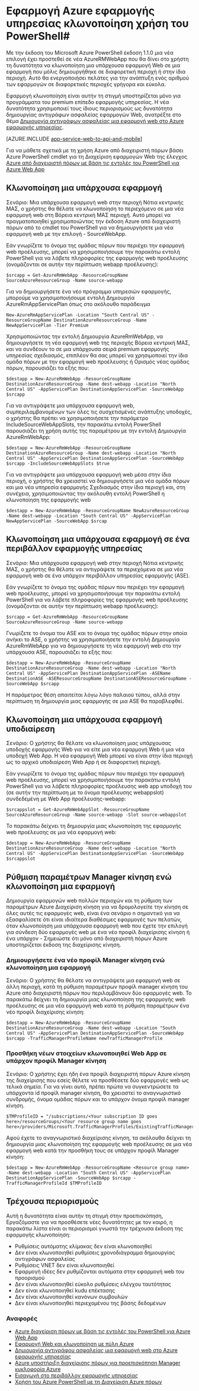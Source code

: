 <properties
    pageTitle="Εφαρμογή Web και κλωνοποίηση χρήση του PowerShell"
    description="Μάθετε πώς μπορείτε να αντιγράψετε τις εφαρμογές Web σε νέες εφαρμογές Web με χρήση του PowerShell."
    services="app-service\web"
    documentationCenter=""
    authors="ahmedelnably"
    manager="stefsch"
    editor=""/>

<tags
    ms.service="app-service-web"
    ms.workload="web"
    ms.tgt_pltfrm="na"
    ms.devlang="na"
    ms.topic="article"
    ms.date="01/13/2016"
    ms.author="ahmedelnably"/>

# <a name="azure-app-service-app-cloning-using-powershell"></a>Εφαρμογή Azure εφαρμογής υπηρεσίας κλωνοποίηση χρήση του PowerShell#

Με την έκδοση του Microsoft Azure PowerShell έκδοση 1.1.0 μια νέα επιλογή έχει προστεθεί σε νέα AzureRMWebApp που θα δίνει στο χρήστη τη δυνατότητα να κλωνοποίηση μια υπάρχουσα εφαρμογή Web σε μια εφαρμογή που μόλις δημιουργήθηκε σε διαφορετική περιοχή ή στην ίδια περιοχή. Αυτό θα ενεργοποιήσει πελάτες για την ανάπτυξη ενός αριθμού των εφαρμογών σε διαφορετικές περιοχές γρήγορα και εύκολα.

Εφαρμογή κλωνοποίηση είναι αυτήν τη στιγμή υποστηρίζεται μόνο για προγράμματα του premium επίπεδο εφαρμογής υπηρεσίας. Η νέα δυνατότητα χρησιμοποιεί τους ίδιους περιορισμούς ως δυνατότητα δημιουργίας αντιγράφων ασφαλείας εφαρμογών Web, ανατρέξτε στο θέμα [Δημιουργία αντιγράφων ασφαλείας μια εφαρμογή web στο Azure εφαρμογής υπηρεσίας](web-sites-backup.md).

[AZURE.INCLUDE [app-service-web-to-api-and-mobile](../../includes/app-service-web-to-api-and-mobile.md)] 

Για να μάθετε σχετικά με τη χρήση Azure από διαχειριστή πόρων βάσει Azure PowerShell cmdlet για τη Διαχείριση εφαρμογών Web της έλεγχος [Azure από διαχειριστή πόρων με βάση τις εντολές του PowerShell για Azure Web App](app-service-web-app-azure-resource-manager-powershell.md)

## <a name="cloning-an-existing-app"></a>Κλωνοποίηση μια υπάρχουσα εφαρμογή ##

Σενάριο: Μια υπάρχουσα εφαρμογή web στην περιοχή Νότια κεντρικής ΜΑΣ, ο χρήστης θα θέλατε να κλωνοποίηση το περιεχόμενο σε μια νέα εφαρμογή web στη Βόρεια κεντρική ΜΑΣ περιοχή. Αυτό μπορεί να πραγματοποιηθεί χρησιμοποιώντας την έκδοση Azure από διαχειριστή πόρων από το cmdlet του PowerShell για να δημιουργήσετε μια νέα εφαρμογή web με την επιλογή - SourceWebApp.

Εάν γνωρίζετε το όνομα της ομάδας πόρων που περιέχει την εφαρμογή web προέλευσης, μπορεί να χρησιμοποιήσουμε την παρακάτω εντολή PowerShell για να λάβετε πληροφορίες της εφαρμογής web προέλευσης (ονομάζονται σε αυτήν την περίπτωση webapp προέλευσης):

    $srcapp = Get-AzureRmWebApp -ResourceGroupName SourceAzureResourceGroup -Name source-webapp

Για να δημιουργήσετε ένα νέο πρόγραμμα υπηρεσιών εφαρμογής, μπορούμε να χρησιμοποιήσουμε εντολή Δημιουργία AzureRmAppServicePlan όπως στο ακόλουθο παράδειγμα

    New-AzureRmAppServicePlan -Location "South Central US" -ResourceGroupName DestinationAzureResourceGroup -Name NewAppServicePlan -Tier Premium

Χρησιμοποιώντας την εντολή Δημιουργία AzureRmWebApp, να δημιουργήσετε τη νέα εφαρμογή web της περιοχής Βόρεια κεντρική ΜΑΣ, και να συνδέουν το σε μια υπάρχουσα σειρά premium εφαρμογής υπηρεσίας σχεδιασμός, επιπλέον θα σας μπορεί να χρησιμοποιεί την ίδια ομάδα πόρων με την εφαρμογή web προέλευσης ή Ορισμός νέας ομάδας πόρων, παρουσιάζει τα εξής που:

    $destapp = New-AzureRmWebApp -ResourceGroupName DestinationAzureResourceGroup -Name dest-webapp -Location "North Central US" -AppServicePlan DestinationAppServicePlan -SourceWebApp $srcapp

Για να αντιγράψετε μια υπάρχουσα εφαρμογή web, συμπεριλαμβανομένων των όλες τις συσχετισμένες ανάπτυξης υποδοχές, ο χρήστης θα πρέπει να χρησιμοποιήσετε την παράμετρο IncludeSourceWebAppSlots, την παρακάτω εντολή PowerShell παρουσιάζει τη χρήση αυτής της παραμέτρου με την εντολή Δημιουργία AzureRmWebApp:

    $destapp = New-AzureRmWebApp -ResourceGroupName DestinationAzureResourceGroup -Name dest-webapp -Location "North Central US" -AppServicePlan DestinationAppServicePlan -SourceWebApp $srcapp -IncludeSourceWebAppSlots $true

Για να αντιγράψετε μια υπάρχουσα εφαρμογή web μέσα στην ίδια περιοχή, ο χρήστης θα χρειαστεί να δημιουργήσετε μια νέα ομάδα πόρων και μια νέα υπηρεσία εφαρμογής Σχεδιασμός στην ίδια περιοχή και, στη συνέχεια, χρησιμοποιώντας την ακόλουθη εντολή PowerShell η κλωνοποίηση της εφαρμογής web

    $destapp = New-AzureRmWebApp -ResourceGroupName NewAzureResourceGroup -Name dest-webapp -Location "South Central US" -AppServicePlan NewAppServicePlan -SourceWebApp $srcap

## <a name="cloning-an-existing-app-to-an-app-service-environment"></a>Κλωνοποίηση μια υπάρχουσα εφαρμογή σε ένα περιβάλλον εφαρμογής υπηρεσίας ##

Σενάριο: Μια υπάρχουσα εφαρμογή web στην περιοχή Νότια κεντρικής ΜΑΣ, ο χρήστης θα θέλατε να αντιγράψετε τα περιεχόμενα σε μια νέα εφαρμογή web σε ένα υπάρχον περιβάλλον υπηρεσίας εφαρμογής (ASE).

Εάν γνωρίζετε το όνομα της ομάδας πόρων που περιέχει την εφαρμογή web προέλευσης, μπορεί να χρησιμοποιήσουμε την παρακάτω εντολή PowerShell για να λάβετε πληροφορίες της εφαρμογής web προέλευσης (ονομάζονται σε αυτήν την περίπτωση webapp προέλευσης):

    $srcapp = Get-AzureRmWebApp -ResourceGroupName SourceAzureResourceGroup -Name source-webapp

Γνωρίζετε το όνομα του ASE και το όνομα της ομάδας πόρων στην οποία ανήκει το ASE, ο χρήστης να χρησιμοποιήσετε την εντολή Δημιουργία AzureRmWebApp για να δημιουργήσετε τη νέα εφαρμογή web στο την υπάρχουσα ASE, παρουσιάζει τα εξής που:

    $destapp = New-AzureRmWebApp -ResourceGroupName DestinationAzureResourceGroup -Name dest-webapp -Location "North Central US" -AppServicePlan DestinationAppServicePlan -ASEName DestinationASE -ASEResourceGroupName DestinationASEResourceGroupName -SourceWebApp $srcapp

Η παράμετρος θέση απαιτείται λόγω λόγο παλαιού τύπου, αλλά στην περίπτωση τη δημιουργία μιας εφαρμογής σε μια ASE θα παραβλεφθεί. 

## <a name="cloning-an-existing-app-slot"></a>Κλωνοποίηση μια υπάρχουσα εφαρμογή υποδιαίρεση ##

Σενάριο: Ο χρήστης θα θέλατε να κλωνοποίηση μιας υπάρχουσας υποδοχής εφαρμογής Web για να είτε μια νέα εφαρμογή Web ή μια νέα υποδοχή Web App. Η νέα εφαρμογή Web μπορεί να είναι στην ίδια περιοχή ως το αρχικό υποδιαίρεση Web App ή σε διαφορετική περιοχή.

Εάν γνωρίζετε το όνομα της ομάδας πόρων που περιέχει την εφαρμογή web προέλευσης, μπορεί να χρησιμοποιήσουμε την παρακάτω εντολή PowerShell για να λάβετε πληροφορίες προέλευσης web app υποδοχή του (σε αυτήν την περίπτωση με το όνομα προέλευσης webappslot) συνδεδεμένη με Web App προέλευσης-webapp:

    $srcappslot = Get-AzureRmWebAppSlot -ResourceGroupName SourceAzureResourceGroup -Name source-webapp -Slot source-webappslot

Το παρακάτω δείχνει τη δημιουργία μιας κλωνοποίηση της εφαρμογής web προέλευσης σε μια νέα εφαρμογή web:

    $destapp = New-AzureRmWebApp -ResourceGroupName DestinationAzureResourceGroup -Name dest-webapp -Location "North Central US" -AppServicePlan DestinationAppServicePlan -SourceWebApp $srcappslot

## <a name="configuring-traffic-manager-while-cloning-a-app"></a>Ρύθμιση παραμέτρων Manager κίνηση ενώ κλωνοποίηση μια εφαρμογή ##

Δημιουργία εφαρμογών web πολλών περιοχών και τη ρύθμιση των παραμέτρων Azure Διαχείριση κίνηση για να δρομολογείτε την κίνηση σε όλες αυτές τις εφαρμογές web, είναι ένα σενάριο n σημαντικό για να εξασφαλίσετε ότι είναι ιδιαίτερα διαθέσιμες εφαρμογές των πελατών, όταν κλωνοποίηση μια υπάρχουσα εφαρμογή web που έχετε την επιλογή για σύνδεση δύο εφαρμογές web με ένα νέο προφίλ διαχείρισης κίνηση ή ένα υπάρχον - Σημειώστε ότι μόνο από διαχειριστή πόρων Azure υποστηρίζεται έκδοση της διαχείρισης κίνηση.

### <a name="creating-a-new-traffic-manager-profile-while-cloning-a-app"></a>Δημιουργήσετε ένα νέο προφίλ Manager κίνηση ενώ κλωνοποίηση μια εφαρμογή ###

Σενάριο: Ο χρήστης θα θέλατε να αντιγράψετε μια εφαρμογή web σε άλλη περιοχή, κατά τη ρύθμιση παραμέτρων προφίλ manager κίνηση του Azure από διαχειριστή πόρων που περιλαμβάνουν δύο εφαρμογές web. Το παρακάτω δείχνει τη δημιουργία μιας κλωνοποίηση της εφαρμογής web προέλευσης σε μια νέα εφαρμογή web κατά τη ρύθμιση παραμέτρων ένα νέο προφίλ διαχείρισης κίνηση:

    $destapp = New-AzureRmWebApp -ResourceGroupName DestinationAzureResourceGroup -Name dest-webapp -Location "South Central US" -AppServicePlan DestinationAppServicePlan -SourceWebApp $srcapp -TrafficManagerProfileName newTrafficManagerProfile

### <a name="adding-new-cloned-web-app-to-an-existing-traffic-manager-profile"></a>Προσθήκη νέων στοιχείων κλωνοποιηθεί Web App σε υπάρχον προφίλ Manager κίνηση ###

Σενάριο: Ο χρήστης έχει ήδη ένα προφίλ διαχειριστή πόρων Azure κίνηση της διαχείρισης που εσείς θέλετε να προσθέσετε δύο εφαρμογές web ως τελικά σημεία. Για να γίνει αυτό, πρέπει πρώτα να συγκεντρώσετε τα υπάρχοντα id προφίλ manager κίνηση, θα χρειαστεί το αναγνωριστικό συνδρομής, όνομα ομάδας πόρων και το υπάρχον όνομα προφίλ manager κίνηση.

    $TMProfileID = "/subscriptions/<Your subscription ID goes here>/resourceGroups/<Your resource group name goes here>/providers/Microsoft.TrafficManagerProfiles/ExistingTrafficManagerProfileName"

Αφού έχετε το αναγνωριστικό διαχείρισης κίνηση, τα ακόλουθα δείχνει τη δημιουργία μιας κλωνοποίηση της εφαρμογής web προέλευσης σε μια νέα εφαρμογή web κατά την προσθήκη τους σε υπάρχον προφίλ Manager κίνηση:

    $destapp = New-AzureRmWebApp -ResourceGroupName <Resource group name> -Name dest-webapp -Location "South Central US" -AppServicePlan DestinationAppServicePlan -SourceWebApp $srcapp -TrafficManagerProfileId $TMProfileID

## <a name="current-restrictions"></a>Τρέχουσα περιορισμούς ##

Αυτή η δυνατότητα είναι αυτήν τη στιγμή στην προεπισκόπηση, Εργαζόμαστε για να προσθέσετε νέες δυνατότητες με τον καιρό, η παρακάτω λίστα είναι οι περιορισμοί γνωστά την τρέχουσα έκδοση της εφαρμογής κλωνοποίηση:

- Ρυθμίσεις αυτόματης κλίμακας δεν είναι κλωνοποιηθεί
- Δεν είναι κλωνοποιηθεί ρυθμίσεις χρονοδιάγραμμα δημιουργίας αντιγράφων ασφαλείας
- Ρυθμίσεις VNET δεν είναι κλωνοποιηθεί
- Εφαρμογή ιδέες δεν ρυθμίζονται αυτόματα στην εφαρμογή web του προορισμού
- Δεν είναι κλωνοποιηθεί εύκολο ρυθμίσεις ελέγχου ταυτότητας
- Δεν είναι κλωνοποιηθεί kudu επέκτασης
- Δεν είναι κλωνοποιηθεί κανόνων συμβουλών
- Δεν είναι κλωνοποιηθεί περιεχομένου της βάσης δεδομένων


### <a name="references"></a>Αναφορές ###
- [Azure διαχείριση πόρων με βάση τις εντολές του PowerShell για Azure Web App](app-service-web-app-azure-resource-manager-powershell.md)
- [Εφαρμογή Web και κλωνοποίηση με πύλη Azure](app-service-web-app-cloning-portal.md)
- [Δημιουργία αντιγράφου ασφαλείας μια εφαρμογή web στο Azure εφαρμογής υπηρεσίας](web-sites-backup.md)
- [Azure υποστήριξη διαχείρισης πόρων για προεπισκόπηση Manager κυκλοφορία Azure](../../articles/traffic-manager/traffic-manager-powershell-arm.md)
- [Εισαγωγή στο περιβάλλον εφαρμογής υπηρεσίας](app-service-app-service-environment-intro.md)
- [Χρήση του Azure PowerShell με τη Διαχείριση Azure πόρων](../powershell-azure-resource-manager.md)
